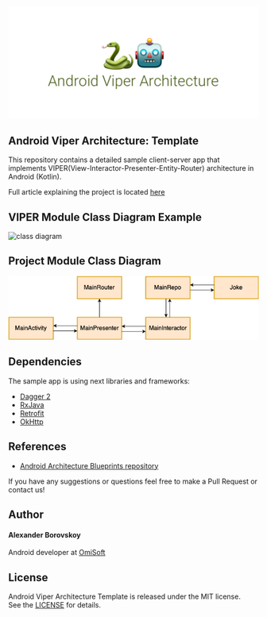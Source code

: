 
<img src="./Demo/cover.png" alt="cover image - Android Viper Architecture">

## Android Viper Architecture: Template

This repository contains a detailed sample client-server app that implements VIPER(View-Interactor-Presenter-Entity-Router) architecture in Android (Kotlin).

Full article explaining the project is located [here](https://medium.com/omisoft/https-medium-com-omisoft-viper-in-android-the-practical-guide-or-how-to-catch-a-snake-78cc17e96d63)

## VIPER Module Class Diagram Example
<img src="./Demo/viper_diagram.png" alt="class diagram">

## Project Module Class Diagram
<img src="./Demo/template_diagram.png" alt="class diagram">

## Dependencies
The sample app is using next libraries and frameworks:
- [Dagger 2](https://google.github.io/dagger/)
- [RxJava](https://github.com/ReactiveX/RxJava)
- [Retrofit](https://square.github.io/retrofit/)
- [OkHttp](https://square.github.io/okhttp/)

## References
- [Android Architecture Blueprints repository](https://github.com/googlesamples/android-architecture)

If you have any suggestions or questions feel free to make a Pull Request or contact us!

## Author
#### Alexander Borovskoy
Android developer at [OmiSoft](https://omisoft.net)

## License
Android Viper Architecture Template is released under the MIT license.  
See the [LICENSE](./LICENSE.md) for details.
